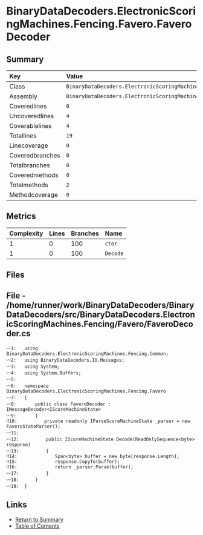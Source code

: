 ﻿# BinaryDataDecoders.ElectronicScoringMachines.Fencing.Favero.FaveroDecoder

## Summary

| Key             | Value                                                                       |
| :-------------- | :-------------------------------------------------------------------------- |
| Class           | `BinaryDataDecoders.ElectronicScoringMachines.Fencing.Favero.FaveroDecoder` |
| Assembly        | `BinaryDataDecoders.ElectronicScoringMachines.Fencing`                      |
| Coveredlines    | `0`                                                                         |
| Uncoveredlines  | `4`                                                                         |
| Coverablelines  | `4`                                                                         |
| Totallines      | `19`                                                                        |
| Linecoverage    | `0`                                                                         |
| Coveredbranches | `0`                                                                         |
| Totalbranches   | `0`                                                                         |
| Coveredmethods  | `0`                                                                         |
| Totalmethods    | `2`                                                                         |
| Methodcoverage  | `0`                                                                         |

## Metrics

| Complexity | Lines | Branches | Name     |
| :--------- | :---- | :------- | :------- |
| 1          | 0     | 100      | `ctor`   |
| 1          | 0     | 100      | `Decode` |

## Files

## File - /home/runner/work/BinaryDataDecoders/BinaryDataDecoders/src/BinaryDataDecoders.ElectronicScoringMachines.Fencing/Favero/FaveroDecoder.cs

```CSharp
〰1:   using BinaryDataDecoders.ElectronicScoringMachines.Fencing.Common;
〰2:   using BinaryDataDecoders.IO.Messages;
〰3:   using System;
〰4:   using System.Buffers;
〰5:   
〰6:   namespace BinaryDataDecoders.ElectronicScoringMachines.Fencing.Favero
〰7:   {
〰8:       public class FaveroDecoder : IMessageDecoder<IScoreMachineState>
〰9:       {
‼10:          private readonly IParseScoreMachineState _parser = new FaveroStateParser();
〰11:  
〰12:          public IScoreMachineState Decode(ReadOnlySequence<byte> response)
〰13:          {
‼14:              Span<byte> buffer = new byte[response.Length];
‼15:              response.CopyTo(buffer);
‼16:              return _parser.Parse(buffer);
〰17:          }
〰18:      }
〰19:  }
```

## Links

* [Return to Summary](Summary.md)
* [Table of Contents](../TOC.md)

